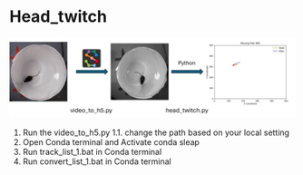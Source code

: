 # Head_twitch
![Overview](overview.png)
1. Run the video_to_h5.py
  1.1. change the path based on your local setting
3. Open Conda terminal and Activate conda sleap
4. Run track_list_1.bat in Conda terminal
5. Run convert_list_1.bat in Conda terminal
